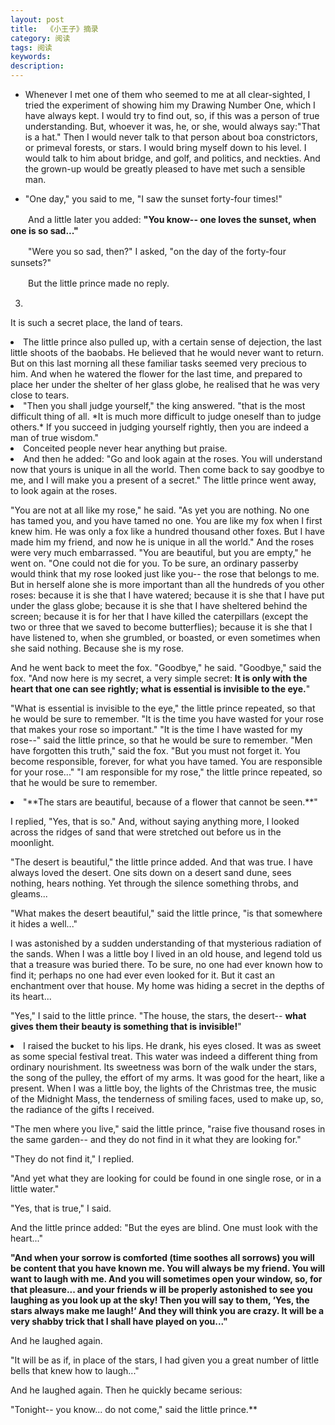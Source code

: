 ```yaml
---
layout: post
title:  《小王子》摘录
category: 阅读
tags: 阅读
keywords: 
description: 
---
```


* Whenever I met one of them who seemed to me at all clear-sighted, I tried the experiment of showing him my Drawing Number One, which I have always kept. I would try to find out, so, if this was a person of true understanding. But, whoever it 
was, he, or she, would always say:"That is a hat." Then I would never talk to that person about boa constrictors, or primeval forests, or stars. I would bring myself down to his level. I would talk to him about bridge, and golf, and politics, and neckties. And the grown-up would be greatly pleased to have met such a sensible man. 

* "One day," you said to me, "I saw the sunset forty-four times!"   

 　　And a little later you added: **"You know-- one loves the sunset, when one is so sad..."**

　　"Were you so sad, then?" I asked, "on the day of the forty-four sunsets?" 

　　But the little prince made no reply.  

3.  

It is such a secret place, the land of tears.

<li>The little prince also pulled up, with a certain sense of dejection, the last little 
shoots of the baobabs. He believed that he would never want to return. But on this 
last morning all these familiar tasks seemed very precious to him. And when he 
watered the flower for the last time, and prepared to place her under the shelter of 
her glass globe, he realised that he was very close to tears.

<li>"Then you shall judge yourself," the king answered. "that is the most difficult 
thing of all. *It is much more difficult to judge oneself than to judge others.* If you 
succeed in judging yourself rightly, then you are indeed a man of true wisdom." 

<li> Conceited people never hear anything 
but praise. 

<li>
And then he added: 
"Go and look again at the roses. You will understand now that yours is unique 
in all the world. Then come back to say goodbye to me, and I will make you a 
present of a secret." 
The little prince went away, to look again at the roses. 

"You are not at all like my rose," he said. "As yet you are nothing. No one has 
tamed you, and you have tamed no one. You are like my fox when I first knew him. 
He was only a fox like a hundred thousand other foxes. But I have made him my 
friend, and now he is unique in all the world." 
And the roses were very much embarrassed. 
"You are beautiful, but you are empty," he went on. "One could not die for you. 
To be sure, an ordinary passerby would think that my rose looked just like you-- the 
rose that belongs to me. But in herself alone she is more important than all the 
hundreds of you other roses: because it is she that I have watered; because it is she 
that I have put under the glass globe; because it is she that I have sheltered behind 
the screen; because it is for her that I have killed the caterpillars (except the two or 
three that we saved to become butterflies); because it is she that I have listened to, 
when she grumbled, or boasted, or even sometimes when she said nothing. Because 
she is my rose. 

And he went back to meet the fox. 
"Goodbye," he said. 
"Goodbye," said the fox. "And now here is my secret, a very simple secret: **It is 
only with the heart that one can see rightly; what is essential is invisible to the eye.**" 

"What is essential is invisible to the eye," the little prince repeated, so that he 
would be sure to remember. 
"It is the time you have wasted for your rose that makes your rose so 
important." 
"It is the time I have wasted for my rose--" said the little prince, so that he 
would be sure to remember. 
"Men have forgotten this truth," said the fox. "But you must not forget it. You 
become responsible, forever, for what you have tamed. You are responsible for your 
rose..." 
"I am responsible for my rose," the little prince repeated, so that he would be 
sure to remember. 

<li>
"**The stars are beautiful, because of a flower that cannot be seen.**" 

I replied, "Yes, that is so." And, without saying anything more, I looked across the ridges of sand that were stretched out before us in the moonlight.
 
"The desert is beautiful," the little prince added. 
And that was true. I have always loved the desert. One sits down on a desert 
sand dune, sees nothing, hears nothing. Yet through the silence something throbs, 
and gleams... 

"What makes the desert beautiful," said the little prince, "is that somewhere it 
hides a well..." 

I was astonished by a sudden understanding of that mysterious radiation of the 
sands. When I was a little boy I lived in an old house, and legend told us that a 
treasure was buried there. To be sure, no one had ever known how to find it; perhaps 
no one had ever even looked for it. But it cast an enchantment over that house. My 
home was hiding a secret in the depths of its heart... 

"Yes," I said to the little prince. "The house, the stars, the desert-- **what gives 
them their beauty is something that is invisible!**" 

<li>
I raised the bucket to his lips. He drank, his eyes closed. It was as sweet as 
some special festival treat. This water was indeed a different thing from ordinary 
nourishment. Its sweetness was born of the walk under the stars, the song of the 
pulley, the effort of my arms. It was good for the heart, like a present. When I was a 
little boy, the lights of the Christmas tree, the music of the Midnight Mass, the 
tenderness of smiling faces, used to make up, so, the radiance of the gifts I received. 

"The men where you live," said the little prince, "raise five thousand roses in 
the same garden-- and they do not find in it what they are looking for." 

"They do not find it," I replied. 

"And yet what they are looking for could be found in one single rose, or in a 
little water." 

"Yes, that is true," I said. 

And the little prince added: 
"But the eyes are blind. One must look with the heart..."

**"And when your sorrow is comforted (time soothes all sorrows) you will be 
content that you have known me. You will always be my friend. You will want to 
laugh with me. And you will sometimes open your window, so, for that pleasure... 
and your friends w ill be properly astonished to see you laughing as you look up at 
the sky! Then you will say to them, ‘Yes, the stars always make me laugh!‘ And they 
will think you are crazy. It will be a very shabby trick that I shall have played on 
you..."**

And he laughed again. 

"It will be as if, in place of the stars, I had given you a great number of little 
bells that knew how to laugh..."
 
And he laughed again. Then he quickly became serious:
 
"Tonight-- you know... do not come," said the little prince.**  